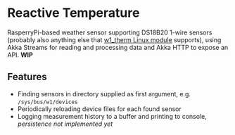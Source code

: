 # Reactive Temperature

RasperryPi-based weather sensor supporting DS18B20 1-wire sensors
(probably also anything else that [w1_therm Linux module](https://www.kernel.org/doc/Documentation/w1/slaves/w1_therm) supports),
using Akka Streams for reading and processing data and Akka HTTP to expose an API. **WIP**
 
## Features

* Finding sensors in directory supplied as first argument, e.g. `/sys/bus/w1/devices`
* Periodically reloading device files for each found sensor
* Logging measurement history to a buffer and printing to console, _persistence not implemented yet_


